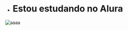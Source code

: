 - # Estou estudando no Alura

![aaaa](https://media.tenor.com/QU8asPA0wIoAAAAC/mikey-manjiro-sano-tokyo-revengers.gif)
